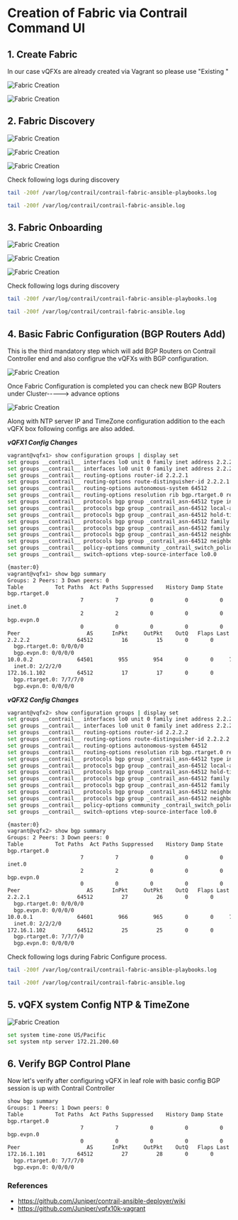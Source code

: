 # Creation of Fabric via Contrail Command UI


## 1. Create Fabric

In our case vQFXs are already created via Vagrant so please use "Existing "

![Fabric Creation](images/Fabric-Creation-01.png)

![Fabric Creation](images/Fabric-Creation-02.png)


## 2. Fabric Discovery

![Fabric Creation](images/Fabric-Discovery-Start-01.png)

![Fabric Creation](images/Fabric-Discovery-Start-02.png)

![Fabric Creation](images/Fabric-Discovery-Complete.png)

Check following logs during discovery

```bash
tail -200f /var/log/contrail/contrail-fabric-ansible-playbooks.log

tail -200f /var/log/contrail/contrail-fabric-ansible.log
 ```

## 3. Fabric Onboarding

![Fabric Creation](images/Fabric-Onboarding-Start.png)

![Fabric Creation](images/Fabric-Onboarding-Complete-01.png)

![Fabric Creation](images/Fabric-Onboarding-Complete-02.png)



Check following logs during discovery

```bash
tail -200f /var/log/contrail/contrail-fabric-ansible-playbooks.log

tail -200f /var/log/contrail/contrail-fabric-ansible.log
 ```

## 4. Basic Fabric Configuration (BGP Routers Add)

This is the third mandatory step which will add BGP Routers on Contrail Controller end and also configrue the vQFXs with BGP configuration.

![Fabric Creation](images/Fabric-Configure-01.png)

Once Fabric Configuration is completed you can check new BGP Routers under Cluster-----> advance options

![Fabric Creation](images/Fabric-Configure-02.png)

Along with NTP server IP and TimeZone configuration addition to the each vQFX box following configs are also added. 

***vQFX1 Config Changes***
```bash
vagrant@vqfx1> show configuration groups | display set    
set groups __contrail__ interfaces lo0 unit 0 family inet address 2.2.2.1/32 primary
set groups __contrail__ interfaces lo0 unit 0 family inet address 2.2.2.1/32 preferred
set groups __contrail__ routing-options router-id 2.2.2.1
set groups __contrail__ routing-options route-distinguisher-id 2.2.2.1
set groups __contrail__ routing-options autonomous-system 64512
set groups __contrail__ routing-options resolution rib bgp.rtarget.0 resolution-ribs inet.0
set groups __contrail__ protocols bgp group _contrail_asn-64512 type internal
set groups __contrail__ protocols bgp group _contrail_asn-64512 local-address 2.2.2.1
set groups __contrail__ protocols bgp group _contrail_asn-64512 hold-time 90
set groups __contrail__ protocols bgp group _contrail_asn-64512 family evpn signaling
set groups __contrail__ protocols bgp group _contrail_asn-64512 family route-target
set groups __contrail__ protocols bgp group _contrail_asn-64512 neighbor 172.16.1.102 peer-as 64512
set groups __contrail__ protocols bgp group _contrail_asn-64512 neighbor 2.2.2.2 peer-as 64512
set groups __contrail__ policy-options community _contrail_switch_policy_ members target:64512:1
set groups __contrail__ switch-options vtep-source-interface lo0.0

{master:0}
vagrant@vqfx1> show bgp summary 
Groups: 2 Peers: 3 Down peers: 0
Table          Tot Paths  Act Paths Suppressed    History Damp State    Pending
bgp.rtarget.0        
                       7          7          0          0          0          0
inet.0               
                       2          2          0          0          0          0
bgp.evpn.0           
                       0          0          0          0          0          0
Peer                     AS      InPkt     OutPkt    OutQ   Flaps Last Up/Dwn State|#Active/Received/Accepted/Damped...
2.2.2.2               64512         16         15       0       0        5:55 Establ
  bgp.rtarget.0: 0/0/0/0
  bgp.evpn.0: 0/0/0/0
10.0.0.2              64501        955        954       0       0     7:07:09 Establ
  inet.0: 2/2/2/0
172.16.1.102          64512         17         17       0       0        6:46 Establ
  bgp.rtarget.0: 7/7/7/0
  bgp.evpn.0: 0/0/0/0
 ```

***vQFX2 Config Changes***
```bash
vagrant@vqfx2> show configuration groups | display set 
set groups __contrail__ interfaces lo0 unit 0 family inet address 2.2.2.2/32 primary
set groups __contrail__ interfaces lo0 unit 0 family inet address 2.2.2.2/32 preferred
set groups __contrail__ routing-options router-id 2.2.2.2
set groups __contrail__ routing-options route-distinguisher-id 2.2.2.2
set groups __contrail__ routing-options autonomous-system 64512
set groups __contrail__ routing-options resolution rib bgp.rtarget.0 resolution-ribs inet.0
set groups __contrail__ protocols bgp group _contrail_asn-64512 type internal
set groups __contrail__ protocols bgp group _contrail_asn-64512 local-address 2.2.2.2
set groups __contrail__ protocols bgp group _contrail_asn-64512 hold-time 90
set groups __contrail__ protocols bgp group _contrail_asn-64512 family evpn signaling
set groups __contrail__ protocols bgp group _contrail_asn-64512 family route-target
set groups __contrail__ protocols bgp group _contrail_asn-64512 neighbor 172.16.1.102 peer-as 64512
set groups __contrail__ protocols bgp group _contrail_asn-64512 neighbor 2.2.2.1 peer-as 64512
set groups __contrail__ policy-options community _contrail_switch_policy_ members target:64512:1
set groups __contrail__ switch-options vtep-source-interface lo0.0

{master:0}
vagrant@vqfx2> show bgp summary 
Groups: 2 Peers: 3 Down peers: 0
Table          Tot Paths  Act Paths Suppressed    History Damp State    Pending
bgp.rtarget.0        
                       7          7          0          0          0          0
inet.0               
                       2          2          0          0          0          0
bgp.evpn.0           
                       0          0          0          0          0          0
Peer                     AS      InPkt     OutPkt    OutQ   Flaps Last Up/Dwn State|#Active/Received/Accepted/Damped...
2.2.2.1               64512         27         26       0       0       10:50 Establ
  bgp.rtarget.0: 0/0/0/0
  bgp.evpn.0: 0/0/0/0
10.0.0.1              64601        966        965       0       0     7:12:05 Establ
  inet.0: 2/2/2/0
172.16.1.102          64512         25         25       0       0       10:49 Establ
  bgp.rtarget.0: 7/7/7/0
  bgp.evpn.0: 0/0/0/0
 ```

Check following logs during Fabric Configure process.

```bash
tail -200f /var/log/contrail/contrail-fabric-ansible-playbooks.log

tail -200f /var/log/contrail/contrail-fabric-ansible.log
 ```

## 5. vQFX system Config NTP & TimeZone

![Fabric Creation](images/Fabric-vQFX-Basic-Config.png)

```bash
set system time-zone US/Pacific
set system ntp server 172.21.200.60
 ```

## 6. Verify BGP Control Plane

Now let's verify after configuring vQFX in leaf role with basic config BGP session is up with Contrail Controller

```bash
show bgp summary
Groups: 1 Peers: 1 Down peers: 0
Table          Tot Paths  Act Paths Suppressed    History Damp State    Pending
bgp.rtarget.0
                       7          7          0          0          0          0
bgp.evpn.0
                       0          0          0          0          0          0
Peer                     AS      InPkt     OutPkt    OutQ   Flaps Last Up/Dwn State|#Active/Received/Accepted/Damped...
172.16.1.101          64512         27         28       0       0       11:35 Establ
  bgp.rtarget.0: 7/7/7/0
  bgp.evpn.0: 0/0/0/0

 ```

### References

* <https://github.com/Juniper/contrail-ansible-deployer/wiki>
* <https://github.com/Juniper/vqfx10k-vagrant>